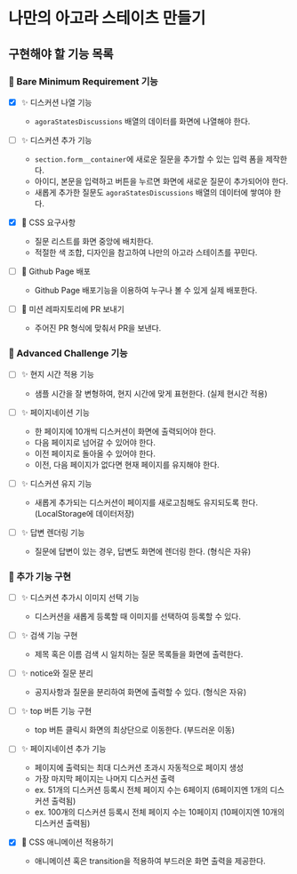 # 나만의 아고라 스테이츠 만들기

## 구현해야 할 기능 목록

### 📌 Bare Minimum Requirement 기능

- [x] ✨ 디스커션 나열 기능
  - `agoraStatesDiscussions` 배열의 데이터를 화면에 나열해야 한다.

- [ ] ✨ 디스커션 추가 기능
  - `section.form__container`에 새로운 질문을 추가할 수 있는 입력 폼을 제작한다.
  - 아이디, 본문을 입력하고 버튼을 누르면 화면에 새로운 질문이 추가되어야 한다.
  - 새롭게 추가한 질문도 `agoraStatesDiscussions` 배열의 데이터에 쌓여야 한다.

- [x] 🎨 CSS 요구사항
  - 질문 리스트를 화면 중앙에 배치한다.
  - 적절한 색 조합, 디자인을 참고하여 나만의 아고라 스테이츠를 꾸민다.

- [ ] 🚀 Github Page 배포
  - Github Page 배포기능을 이용하여 누구나 볼 수 있게 실제 배포한다.

- [ ] 🚀 미션 레파지토리에 PR 보내기
  - 주어진 PR 형식에 맞춰서 PR을 보낸다.

### 📌 Advanced Challenge 기능

- [ ] ✨ 현지 시간 적용 기능
  - 샘플 시간을 잘 변형하여, 현지 시간에 맞게 표현한다. (실제 현시간 적용)

- [ ] ✨ 페이지네이션 기능
  - 한 페이지에 10개씩 디스커션이 화면에 출력되어야 한다.
  - 다음 페이지로 넘어갈 수 있어야 한다.
  - 이전 페이지로 돌아올 수 있어야 한다.
  - 이전, 다음 페이지가 없다면 현재 페이지를 유지해야 한다.

- [ ] ✨ 디스커션 유지 기능
  - 새롭게 추가되는 디스커션이 페이지를 새로고침해도 유지되도록 한다. (LocalStorage에 데이터저장)

- [ ] ✨ 답변 렌더링 기능
  - 질문에 답변이 있는 경우, 답변도 화면에 렌더링 한다. (형식은 자유)

### 📌 추가 기능 구현

- [ ] ✨ 디스커션 추가시 이미지 선택 기능
  - 디스커션을 새롭게 등록할 때 이미지를 선택하여 등록할 수 있다.

- [ ] ✨ 검색 기능 구현
  - 제목 혹은 이름 검색 시 일치하는 질문 목록들을 화면에 출력한다.

- [ ] ✨ notice와 질문 분리
  - 공지사항과 질문을 분리하여 화면에 출력할 수 있다. (형식은 자유)

- [ ] ✨ top 버튼 기능 구현
  - top 버튼 클릭시 화면의 최상단으로 이동한다. (부드러운 이동)

- [ ] ✨ 페이지네이션 추가 기능
  - 페이지에 출력되는 최대 디스커션 초과시 자동적으로 페이지 생성
  - 가장 마지막 페이지는 나머지 디스커션 출력
  - ex. 51개의 디스커션 등록시 전체 페이지 수는 6페이지 (6페이지엔 1개의 디스커션 출력됨)
  - ex. 100개의 디스커션 등록시 전체 페이지 수는 10페이지 (10페이지엔 10개의 디스커션 출력됨)

- [x] 🎨 CSS 애니메이션 적용하기
  - 애니메이션 혹은 transition을 적용하여 부드러운 화면 출력을 제공한다.

